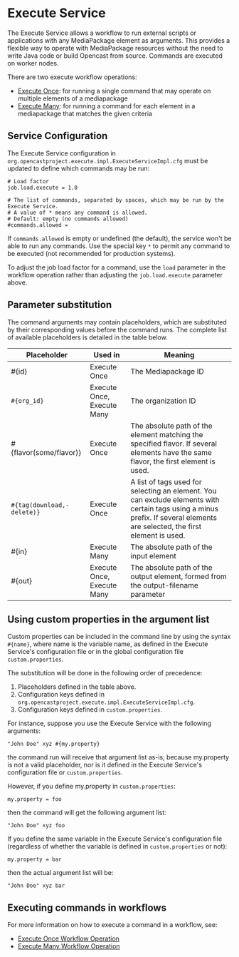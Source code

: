 Execute Service
===============

The Execute Service allows a workflow to run external scripts or applications with any MediaPackage element as arguments.
This provides a flexible way to operate with MediaPackage resources without the need to write Java code or build Opencast
from source. Commands are executed on worker nodes.

There are two execute workflow operations:

* [Execute Once](../workflowoperationhandlers/execute-once-woh.md): for running a single command
   that may operate on multiple elements of a mediapackage
* [Execute Many](../workflowoperationhandlers/execute-many-woh.md): for running a command
   for each element in a mediapackage that matches the given criteria

Service Configuration
---------------------

The Execute Service configuration in `org.opencastproject.execute.impl.ExecuteServiceImpl.cfg` must be updated to
define which commands may be run:

````
# Load factor
job.load.execute = 1.0

# The list of commands, separated by spaces, which may be run by the Execute Service.
# A value of * means any command is allowed.
# Default: empty (no commands allowed)
#commands.allowed =
````

If `commands.allowed` is empty or undefined (the default), the service won't be able to run any commands.
Use the special key `*` to permit any command to be executed (not recommended for production systems).

To adjust the job load factor for a command, use the `load` parameter in the workflow operation rather than
adjusting the `job.load.execute` parameter above.

## Parameter substitution

The command arguments may contain placeholders, which are substituted by their corresponding values before
the command runs. The complete list of available placeholders is detailed in the table below.

|Placeholder            |Used in     |Meaning                                            |
|-----------------------|------------|---------------------------------------------------|
|#{id}                  |Execute Once|The Mediapackage ID                                |
|`#{org_id}`              |Execute Once, Execute Many|The organization ID|
|#{flavor(some/flavor)} |Execute Once|The absolute path of the element matching the specified flavor. If several elements have the same flavor, the first element is used.
|`#{tag(download,-delete)}`|Execute Once|A list of tags used for selecting an element. You can exclude elements with certain tags using a minus prefix. If several elements are selected, the first element is used.|
|#{in}                  |Execute Many|The absolute path of the input element             |
|#{out}                 |Execute Once, Execute Many|The absolute path of the output element, formed from the output-filename parameter

## Using custom properties in the argument list

Custom properties can be included in the command line by using the syntax `#{name}`, where name is the variable name,
as defined in the Execute Service's configuration file or in the global configuration file `custom.properties`.

The substitution will be done in the following order of precedence:

1. Placeholders defined in the table above.
2. Configuration keys defined in `org.opencastproject.execute.impl.ExecuteServiceImpl.cfg`.
3. Configuration keys defined in `custom.properties`.

For instance, suppose you use the Execute Service with the following arguments:

    "John Doe" xyz #{my.property}

the command run will receive that argument list as-is, because my.property is not a valid placeholder, nor
is it defined in the Execute Service's configuration file or `custom.properties`.

However, if you define my.property in `custom.properties`:

    my.property = foo

then the command will get the following argument list:

    "John Doe" xyz foo

If you define the same variable in the Execute Service's configuration file (regardless of whether the variable
is defined in `custom.properties` or not):

    my.property = bar

then the actual argument list will be:

    "John Doe" xyz bar

Executing commands in workflows
-------------------------------

For more information on how to execute a command in a workflow, see:

* [Execute Once Workflow Operation](../workflowoperationhandlers/execute-once-woh.md)
* [Execute Many Workflow Operation](../workflowoperationhandlers/execute-many-woh.md)

